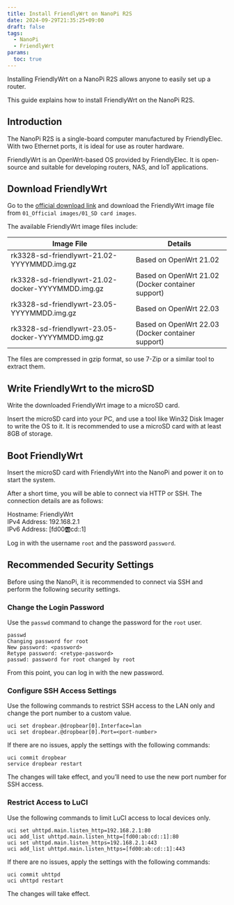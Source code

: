 ```yaml
---
title: Install FriendlyWrt on NanoPi R2S
date: 2024-09-29T21:35:25+09:00
draft: false
tags:
  - NanoPi
  - FriendlyWrt
params:
  toc: true
---
```


Installing FriendlyWrt on a NanoPi R2S allows anyone to easily set up a router.

This guide explains how to install FriendlyWrt on the NanoPi R2S.

## Introduction

The NanoPi R2S is a single-board computer manufactured by FriendlyElec. With two Ethernet ports, it is ideal for use as router hardware.

FriendlyWrt is an OpenWrt-based OS provided by FriendlyElec. It is open-source and suitable for developing routers, NAS, and IoT applications.

## Download FriendlyWrt

Go to the [official download link](https://drive.google.com/drive/folders/1H56Yl3G5kBAE_JGaYT2O_D8xKsBP7kZv) and download the FriendlyWrt image file from `01_Official images/01_SD card images`.

The available FriendlyWrt image files include:

|Image File                                        |Details                                          |
|--------------------------------------------------|-------------------------------------------------|
|rk3328-sd-friendlywrt-21.02-YYYYMMDD.img.gz       |Based on OpenWrt 21.02                           |
|rk3328-sd-friendlywrt-21.02-docker-YYYYMMDD.img.gz|Based on OpenWrt 21.02 (Docker container support)|
|rk3328-sd-friendlywrt-23.05-YYYYMMDD.img.gz       |Based on OpenWrt 22.03                           |
|rk3328-sd-friendlywrt-23.05-docker-YYYYMMDD.img.gz|Based on OpenWrt 22.03 (Docker container support)|

The files are compressed in gzip format, so use 7-Zip or a similar tool to extract them.

## Write FriendlyWrt to the microSD

Write the downloaded FriendlyWrt image to a microSD card.

Insert the microSD card into your PC, and use a tool like Win32 Disk Imager to write the OS to it. It is recommended to use a microSD card with at least 8GB of storage.

## Boot FriendlyWrt

Insert the microSD card with FriendlyWrt into the NanoPi and power it on to start the system.

After a short time, you will be able to connect via HTTP or SSH. The connection details are as follows:

Hostname: FriendlyWrt  
IPv4 Address: 192.168.2.1  
IPv6 Address: [fd00:ab:cd::1]

Log in with the username `root` and the password `password`.

## Recommended Security Settings

Before using the NanoPi, it is recommended to connect via SSH and perform the following security settings.

### Change the Login Password

Use the `passwd` command to change the password for the `root` user.

```
passwd
Changing password for root
New password: <password>
Retype password: <retype-password>
passwd: password for root changed by root
```

From this point, you can log in with the new password.

### Configure SSH Access Settings

Use the following commands to restrict SSH access to the LAN only and change the port number to a custom value.

```
uci set dropbear.@dropbear[0].Interface=lan
uci set dropbear.@dropbear[0].Port=<port-number>
```

If there are no issues, apply the settings with the following commands:

```
uci commit dropbear
service dropbear restart
```

The changes will take effect, and you’ll need to use the new port number for SSH access.

### Restrict Access to LuCI

Use the following commands to limit LuCI access to local devices only.

```
uci set uhttpd.main.listen_http=192.168.2.1:80
uci add_list uhttpd.main.listen_http=[fd00:ab:cd::1]:80
uci set uhttpd.main.listen_https=192.168.2.1:443
uci add_list uhttpd.main.listen_https=[fd00:ab:cd::1]:443
```

If there are no issues, apply the settings with the following commands:

```
uci commit uhttpd
uci uhttpd restart
```

The changes will take effect.
